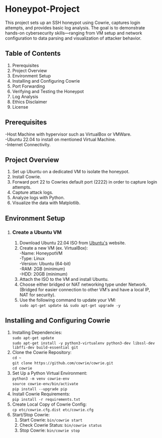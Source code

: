 # Honeypot-Project
This project sets up an SSH honeypot using Cowrie, captures login attempts, and provides basic log analysis. The goal is to demonstrate hands-on cybersecurity skills—ranging from VM setup and network configuration to data parsing and visualization of attacker behavior.

## **Table of Contents**

1. Prerequisites
2. Project Overview
3. Environment Setup
4. Installing and Configuring Cowrie
5. Port Forwarding
6. Verifying and Testing the Honeypot
7. Log Analysis
8. Ethics Disclaimer
9. License

## **Prerequisites**
-Host Machine with hypervisor such as VirtualBox or VMWare. \
-Ubuntu 22.04 to install on mentioned Virtual Machine. \
-Internet Connectivity.

## **Project Overview**
1. Set up Ubuntu on a dedicated VM to isolate the honeypot.
2. Install Cowrie.
3. Forward port 22 to Cowries default port (2222) in order to capture login attempts.
4. Capture attack logs.
5. Analyze logs with Python.
6. Visualize the data with Matplotlib.

## **Environment Setup**
1. ### Create a Ubuntu VM
     1. Download Ubuntu 22.04 ISO from [Ubuntu's](https://ubuntu.com/download/desktop) website.
     2. Create a new VM (ex. VirtualBox): \
        -Name: HoneypotVM \
        -Type: Linux \
        -Version: Ubuntu (64-bit) \
        -RAM: 2GB (minimum) \
        -HDD: 20GB (minimum)
   3. Attach the ISO to the VM and install Ubuntu.
   4. Choose either bridged or NAT networking type under Network. (Bridged for easier connection to other VM's and have a local IP, NAT for security).
   5. Use the following command to update your VM: \
   `sudo apt-get update && sudo apt-get upgrade -y`

## **Installing and Configuring Cowrie**

1. Installing Dependencies: \
   `sudo apt-get update` \
   `sudo apt-get install -y python3-virtualenv python3-dev libssl-dev libffi-dev build-essential git`
2. Clone the Cowrie Repository: \
   `cd ~` \
   `git clone https://github.com/cowrie/cowrie.git` \
   `cd cowrie`
3. Set Up a Python Virtual Environment: \
   `python3 -m venv cowrie-env` \
   `source cowrie-env/bin/activate` \
   `pip install --upgrade pip`
4. Install Cowrie Requirements: \
   `pip install -r requirements.txt`
5. Create Local Copy of Cowrie Config: \
   `cp etc/cowrie.cfg.dist etc/cowrie.cfg`
6. Start/Stop Cowrie:
   1. Start Cowrie:
      `bin/cowrie start`
   2. Check Cowrie Status:
      `bin/cowrie status`
   3. Stop Cowrie:
      `bin/cowrie stop`



